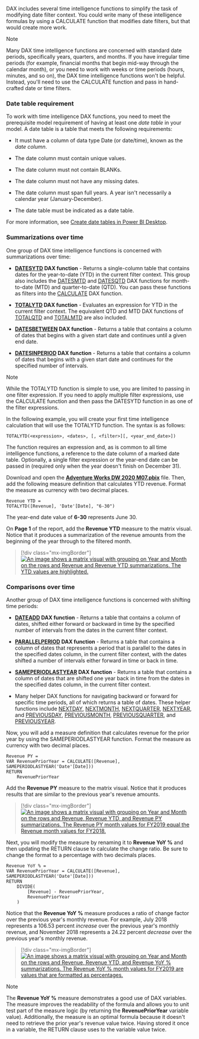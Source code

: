 DAX includes several time intelligence functions to simplify the task of modifying date filter context. You could write many of these intelligence formulas by using a CALCULATE function that modifies date filters, but that would create more work.

> [!NOTE]
> Many DAX time intelligence functions are concerned with standard date periods, specifically years, quarters, and months. If you have irregular time periods (for example, financial months that begin mid-way through the calendar month), or you need to work with weeks or time periods (hours, minutes, and so on), the DAX time intelligence functions won't be helpful. Instead, you'll need to use the CALCULATE function and pass in hand-crafted date or time filters.

### Date table requirement

To work with time intelligence DAX functions, you need to meet the prerequisite model requirement of having at least one *date table* in your model. A date table is a table that meets the following requirements:

-   It must have a column of data type Date (or date/time), known as the *date column*.

-   The date column must contain unique values.

-   The date column must not contain BLANKs.

-   The date column must not have any missing dates.

-   The date column must span full years. A year isn't necessarily a calendar year (January-December).

-   The date table must be indicated as a date table.

For more information, see [Create date tables in Power BI Desktop](/power-bi/guidance/model-date-tables/?azure-portal=true).

### Summarizations over time

One group of DAX time intelligence functions is concerned with summarizations over time:

-   **[DATESYTD](/dax/datesytd-function-dax/?azure-portal=true) DAX function** - Returns a single-column table that contains dates for the year-to-date (YTD) in the current filter context. This group also includes the [DATESMTD](/dax/datesmtd-function-dax/?azure-portal=true) and [DATESQTD](/dax/datesqtd-function-dax/?azure-portal=true) DAX functions for month-to-date (MTD) and quarter-to-date (QTD). You can pass these functions as filters into the [CALCULATE](/dax/calculate-function-dax/?azure-portal=true) DAX function.

-   **[TOTALYTD](/dax/totalytd-function-dax/?azure-portal=true) DAX function** - Evaluates an expression for YTD in the current filter context. The equivalent QTD and MTD DAX functions of [TOTALQTD](/dax/totalqtd-function-dax/?azure-portal=true) and [TOTALMTD](/dax/totalmtd-function-dax/?azure-portal=true) are also included.

-   **[DATESBETWEEN](/dax/datesbetween-function-dax/?azure-portal=true) DAX function** - Returns a table that contains a column of dates that begins with a given start date and continues until a given end date.

-   **[DATESINPERIOD](/dax/datesinperiod-function-dax/?azure-portal=true) DAX function** - Returns a table that contains a column of dates that begins with a given start date and continues for the specified number of intervals.

> [!NOTE]
> While the TOTALYTD function is simple to use, you are limited to passing in one filter expression. If you need to apply multiple filter expressions, use the CALCULATE function and then pass the DATESYTD function in as one of the filter expressions.

In the following example, you will create your first time intelligence calculation that will use the TOTALYTD function. The syntax is as follows:

```dax
TOTALYTD(<expression>, <dates>, [, <filter>][, <year_end_date>])
```

The function requires an expression and, as is common to all time intelligence functions, a reference to the date column of a marked date table. Optionally, a single filter expression or the year-end date can be passed in (required only when the year doesn't finish on December 31).

Download and open the [**Adventure Works DW 2020 M07.pbix**](https://github.com/MicrosoftDocs/mslearn-dax-power-bi/raw/main/activities/Adventure%20Works%20DW%202020%20M07.pbix) file. Then, add the following measure definition that calculates YTD revenue. Format the measure as currency with two decimal places.

```dax
Revenue YTD =
TOTALYTD([Revenue], 'Date'[Date], "6-30")
```

The year-end date value of **6-30** represents June 30.

On **Page 1** of the report, add the **Revenue YTD** measure to the matrix visual. Notice that it produces a summarization of the revenue amounts from the beginning of the year through to the filtered month.

> [!div class="mx-imgBorder"]
> [![An image shows a matrix visual with grouping on Year and Month on the rows and Revenue and Revenue YTD summarizations. The YTD values are highlighted.](../media/dax-matrix-revenue-ytd-activity-ssm.png)](../media/dax-matrix-revenue-ytd-activity-ssm.png#lightbox)

### Comparisons over time

Another group of DAX time intelligence functions is concerned with shifting time periods:

-   **[DATEADD](/dax/dateadd-function-dax/?azure-portal=true) DAX function** - Returns a table that contains a column of dates, shifted either forward or backward in time by the specified number of intervals from the dates in the current filter context.

-   **[PARALLELPERIOD](/dax/parallelperiod-function-dax/?azure-portal=true) DAX function** - Returns a table that contains a column of dates that represents a period that is parallel to the dates in the specified dates column, in the current filter context, with the dates shifted a number of intervals either forward in time or back in time.

-   **[SAMEPERIODLASTYEAR](/dax/sameperiodlastyear-function-dax/?azure-portal=true) DAX function** - Returns a table that contains a column of dates that are shifted one year back in time from the dates in the specified dates column, in the current filter context.

-   Many helper DAX functions for navigating backward or forward for specific time periods, all of which returns a table of dates. These helper functions include [NEXTDAY](/dax/nextday-function-dax/?azure-portal=true), [NEXTMONTH](/dax/nextmonth-function-dax/?azure-portal=true), [NEXTQUARTER](/dax/nextquarter-function-dax/?azure-portal=true), [NEXTYEAR](/dax/nextyear-function-dax/?azure-portal=true), and [PREVIOUSDAY](/dax/previousday-function-dax/?azure-portal=true), [PREVIOUSMONTH](/dax/previousmonth-function-dax/?azure-portal=true), [PREVIOUSQUARTER](/dax/previousquarter-function-dax/?azure-portal=true), and [PREVIOUSYEAR](/dax/previousyear-function-dax/?azure-portal=true).

Now, you will add a measure definition that calculates revenue for the prior year by using the SAMEPERIODLASTYEAR function. Format the measure as currency with two decimal places.

```dax
Revenue PY =
VAR RevenuePriorYear = CALCULATE([Revenue], SAMEPERIODLASTYEAR('Date'[Date]))
RETURN
	RevenuePriorYear
```

Add the **Revenue PY** measure to the matrix visual. Notice that it produces results that are similar to the previous year's revenue amounts.

> [!div class="mx-imgBorder"]
> [![An image shows a matrix visual with grouping on Year and Month on the rows and Revenue, Revenue YTD, and Revenue PY summarizations. The Revenue PY month values for FY2019 equal the Revenue month values for FY2018.](../media/dax-matrix-revenue-py-ssm.png)](../media/dax-matrix-revenue-py-ssm.png#lightbox)

Next, you will modify the measure by renaming it to **Revenue YoY %** and then updating the RETURN clause to calculate the change ratio. Be sure to change the format to a percentage with two decimals places.

```dax
Revenue YoY % =
VAR RevenuePriorYear = CALCULATE([Revenue], SAMEPERIODLASTYEAR('Date'[Date]))
RETURN
	DIVIDE(
		[Revenue] - RevenuePriorYear,
		RevenuePriorYear
	)
```

Notice that the **Revenue YoY %** measure produces a ratio of change factor over the previous year's monthly revenue. For example, July 2018 represents a 106.53 percent *increase* over the previous year's monthly revenue, and November 2018 represents a 24.22 percent *decrease* over the previous year's monthly revenue.

> [!div class="mx-imgBorder"]
> [![An image shows a matrix visual with grouping on Year and Month on the rows and Revenue, Revenue YTD, and Revenue YoY % summarizations. The Revenue YoY % month values for FY2019 are values that are formatted as percentages.](../media/dax-matrix-revenue-yoy-ssm.png)](../media/dax-matrix-revenue-yoy-ssm.png#lightbox)

> [!NOTE]
> The **Revenue YoY %** measure demonstrates a good use of DAX variables. The measure improves the readability of the formula and allows you to unit test part of the measure logic (by returning the **RevenuePriorYear** variable value). Additionally, the measure is an optimal formula because it doesn't need to retrieve the prior year's revenue value twice. Having stored it once in a variable, the RETURN clause uses to the variable value twice.

